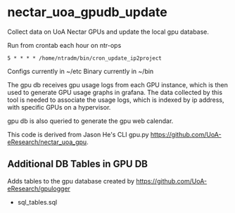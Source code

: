 # nectar_uoa_gpudb_update

Collect data on UoA Nectar GPUs and update the local gpu database.

Run from crontab each hour on ntr-ops
```
5 * * * * /home/ntradm/bin/cron_update_ip2project
```

Configs currently in ~/etc
Binary currently in ~/bin

The gpu db receives gpu usage logs from each GPU instance, which is then used to generate GPU usage graphs in grafana. The data collected by this tool is needed to associate the usage logs, which is indexed by ip address, with specific GPUs on a hypervisor.

gpu db is also queried to generate the gpu web calendar.

This code is derived from Jason He's CLI gpu.py https://github.com/UoA-eResearch/nectar_uoa_gpu.

## Additional DB Tables in GPU DB
Adds tables to the gpu database created by https://github.com/UoA-eResearch/gpulogger

* sql_tables.sql
